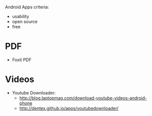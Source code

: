Android Apps criteria:
* usability
* open source
* free


# PDF

* Foxit PDF


# Videos

* Youtube Downloader:
    * http://blog.laptopmag.com/download-youtube-videos-android-phone
    * http://dentex.github.io/apps/youtubedownloader/

